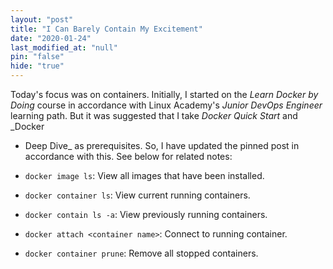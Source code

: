 ```yaml
---
layout: "post"
title: "I Can Barely Contain My Excitement"
date: "2020-01-24"
last_modified_at: "null"
pin: "false"
hide: "true"
---
```


Today's focus was on containers. Initially, I started on the _Learn Docker by
Doing_ course in accordance with Linux Academy's _Junior DevOps Engineer_
learning path. But it was suggested that I take _Docker Quick Start_ and \_Docker

- Deep Dive\_ as prerequisites. So, I have updated the pinned post in accordance
  with this. See below for related notes:

- `docker image ls`: View all images that have been installed.

- `docker container ls`: View current running containers.

- `docker contain ls -a`: View previously running containers.

- `docker attach <container name>`: Connect to running container.

- `docker container prune`: Remove all stopped containers.
